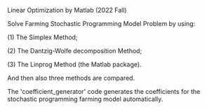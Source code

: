 Linear Optimization by Matlab (2022 Fall)

Solve Farming Stochastic Programming Model Problem by using:

(1) The Simplex Method; 

(2) The Dantzig-Wolfe decomposition Method;

(3) The Linprog Method (the Matlab package).

And then also three methods are compared.

The 'coefficient_generator' code generates the coefficients for the stochastic programming farming model automatically. 
